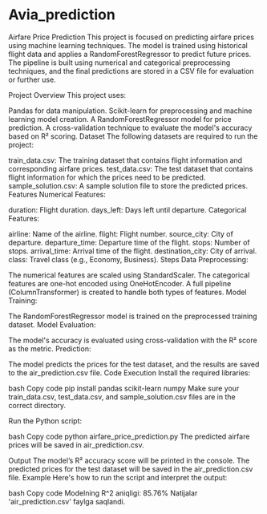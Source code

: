 # Avia_prediction

Airfare Price Prediction
This project is focused on predicting airfare prices using machine learning techniques. The model is trained using historical flight data and applies a RandomForestRegressor to predict future prices. The pipeline is built using numerical and categorical preprocessing techniques, and the final predictions are stored in a CSV file for evaluation or further use.

Project Overview
This project uses:

Pandas for data manipulation.
Scikit-learn for preprocessing and machine learning model creation.
A RandomForestRegressor model for price prediction.
A cross-validation technique to evaluate the model's accuracy based on R² scoring.
Dataset
The following datasets are required to run the project:

train_data.csv: The training dataset that contains flight information and corresponding airfare prices.
test_data.csv: The test dataset that contains flight information for which the prices need to be predicted.
sample_solution.csv: A sample solution file to store the predicted prices.
Features
Numerical Features:

duration: Flight duration.
days_left: Days left until departure.
Categorical Features:

airline: Name of the airline.
flight: Flight number.
source_city: City of departure.
departure_time: Departure time of the flight.
stops: Number of stops.
arrival_time: Arrival time of the flight.
destination_city: City of arrival.
class: Travel class (e.g., Economy, Business).
Steps
Data Preprocessing:

The numerical features are scaled using StandardScaler.
The categorical features are one-hot encoded using OneHotEncoder.
A full pipeline (ColumnTransformer) is created to handle both types of features.
Model Training:

The RandomForestRegressor model is trained on the preprocessed training dataset.
Model Evaluation:

The model's accuracy is evaluated using cross-validation with the R² score as the metric.
Prediction:

The model predicts the prices for the test dataset, and the results are saved to the air_prediction.csv file.
Code Execution
Install the required libraries:

bash
Copy code
pip install pandas scikit-learn numpy
Make sure your train_data.csv, test_data.csv, and sample_solution.csv files are in the correct directory.

Run the Python script:

bash
Copy code
python airfare_price_prediction.py
The predicted airfare prices will be saved in air_prediction.csv.

Output
The model’s R² accuracy score will be printed in the console.
The predicted prices for the test dataset will be saved in the air_prediction.csv file.
Example
Here's how to run the script and interpret the output:

bash
Copy code
Modelning R^2 aniqligi: 85.76%
Natijalar 'air_prediction.csv' faylga saqlandi.
